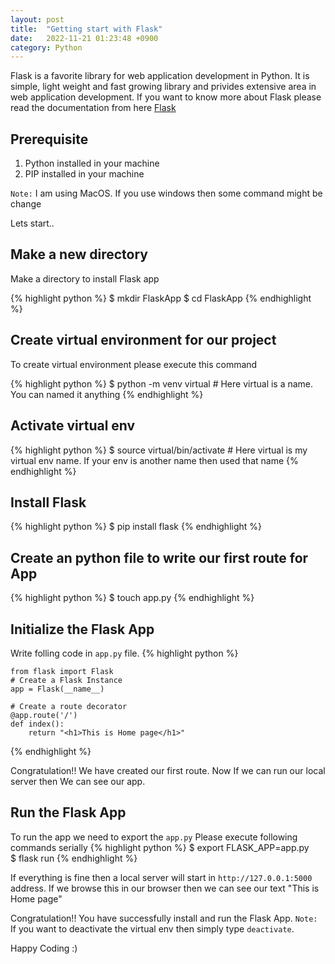 ```yaml
---
layout: post
title:  "Getting start with Flask"
date:   2022-11-21 01:23:48 +0900
category: Python
---
```


Flask is a favorite library for web application development in Python. It is simple, light weight and fast growing library and privides extensive area in web application development. If you want to know more about Flask please read the documentation from here [Flask](https://flask.palletsprojects.com/en/2.2.x/)

## Prerequisite 
1. Python installed in your machine
2. PIP installed in your machine

`Note:` I am using MacOS. If you use windows then some command might be change

Lets start..
## Make a new directory
Make a directory to install Flask app

{% highlight python %}
    $ mkdir FlaskApp
    $ cd FlaskApp
{% endhighlight %}

## Create virtual environment for our project
To create virtual environment please execute this command

{% highlight python %}
    $ python -m venv virtual
    # Here virtual is a name. You can named it anything
{% endhighlight %}

## Activate virtual env
{% highlight python %}
    $ source virtual/bin/activate
    # Here virtual is my virtual env name. If your env is another name then used that name
{% endhighlight %}

## Install Flask
{% highlight python %}
    $ pip install flask
{% endhighlight %}

## Create an python file to write our first route for App
{% highlight python %}
    $ touch app.py
{% endhighlight %}

## Initialize the Flask App 
Write folling code in `app.py` file.
{% highlight python %}

    from flask import Flask
    # Create a Flask Instance
    app = Flask(__name__)

    # Create a route decorator
    @app.route('/')
    def index():
        return "<h1>This is Home page</h1>"

{% endhighlight %}

Congratulation!! We have created our first route. Now If we can run our local server then We can see our app.

## Run the Flask App
To run the app we need to export the `app.py`
Please execute following commands serially
{% highlight python %}
    $ export FLASK_APP=app.py   
    $ flask run
{% endhighlight %}

If everything is fine then a local server will start in `http://127.0.0.1:5000` address. If we browse this in our browser then we can see our text "This is Home page"

Congratulation!! You have successfully install and run the Flask App.
`Note:` If you want to deactivate the virtual env then simply type `deactivate`.

Happy Coding :)
